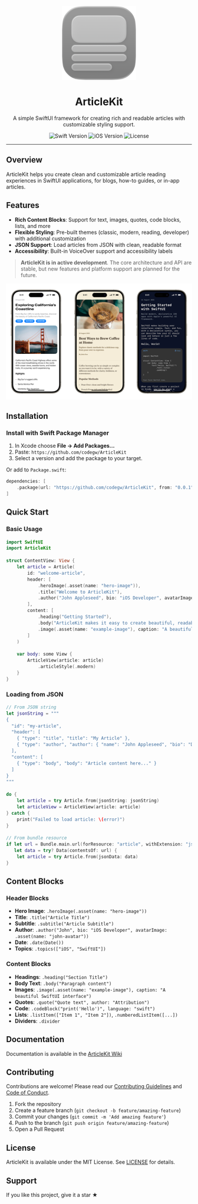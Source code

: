 <div align="center">
  <img width="200" height="200" src="assets/ArticleKit.png" alt= "ArticleKit logo">
  <h1>ArticleKit</h1>
  <p>
    A simple SwiftUI framework for creating rich and readable articles with customizable styling support.
  </p>
  <div align="center">
    <img src="https://img.shields.io/badge/Swift-6.1-orange.svg" alt="Swift Version">
    <img src="https://img.shields.io/badge/iOS-16.0+-blue.svg" alt="iOS Version">
    <img src="https://img.shields.io/badge/License-MIT-yellow.svg" alt="License">
  </div>
</div>

---

## Overview

ArticleKit helps you create clean and customizable article reading experiences in SwiftUI applications, for blogs, how-to guides, or in-app articles.

## Features

- **Rich Content Blocks**: Support for text, images, quotes, code blocks, lists, and more
- **Flexible Styling**: Pre-built themes (classic, modern, reading, developer) with additional customization
- **JSON Support**: Load articles from JSON with clean, readable format
- **Accessibility**: Built-in VoiceOver support and accessibility labels

> **ArticleKit is in active development**. 
> The core architecture and API are stable, but new features and platform support are planned for the future.

![ArticleKit Examples](assets/Articles.png)

## Installation

### Install with Swift Package Manager
1. In Xcode choose **File → Add Packages...**
2. Paste: `https://github.com/codegw/ArticleKit`
3. Select a version and add the package to your target.

Or add to `Package.swift`:

```swift
dependencies: [
    .package(url: "https://github.com/codegw/ArticleKit", from: "0.0.1")
]
```

## Quick Start

### Basic Usage

```swift
import SwiftUI
import ArticleKit

struct ContentView: View {
    let article = Article(
        id: "welcome-article",
        header: [
            .heroImage(.asset(name: "hero-image")),
            .title("Welcome to ArticleKit"),
            .author("John Appleseed", bio: "iOS Developer", avatarImage: .asset(name: "john-avatar"))
        ],
        content: [
            .heading("Getting Started"),
            .body("ArticleKit makes it easy to create beautiful, readable articles."),
            .image(.asset(name: "example-image"), caption: "A beautiful SwiftUI interface")
        ]
    )
    
    var body: some View {
        ArticleView(article: article)
            .articleStyle(.modern)
    }
}
```

### Loading from JSON

```swift
// From JSON string
let jsonString = """
{
  "id": "my-article",
  "header": [
    { "type": "title", "title": "My Article" },
    { "type": "author", "author": { "name": "John Appleseed", "bio": "Developer" } }
  ],
  "content": [
    { "type": "body", "body": "Article content here..." }
  ]
}
"""

do {
    let article = try Article.from(jsonString: jsonString)
    let articleView = ArticleView(article: article)
} catch {
    print("Failed to load article: \(error)")
}

// From bundle resource
if let url = Bundle.main.url(forResource: "article", withExtension: "json"),
   let data = try? Data(contentsOf: url) {
    let article = try Article.from(jsonData: data)
}
```

## Content Blocks

### Header Blocks

- **Hero Image**: `.heroImage(.asset(name: "hero-image"))`
- **Title**: `.title("Article Title")`
- **Subtitle**: `.subtitle("Article Subtitle")`
- **Author**: `.author("John", bio: "iOS Developer", avatarImage: .asset(name: "john-avatar"))`
- **Date**: `.date(Date())`
- **Topics**: `.topics(["iOS", "SwiftUI"])`

### Content Blocks

- **Headings**: `.heading("Section Title")`
- **Body Text**: `.body("Paragraph content")`
- **Images**: `.image(.asset(name: "example-image"), caption: "A beautiful SwiftUI interface")`
- **Quotes**: `.quote("Quote text", author: "Attribution")`
- **Code**: `.codeBlock("print('Hello')", language: "swift")`
- **Lists**: `.listItem(["Item 1", "Item 2"])`, `.numberedListItem([...])`
- **Dividers**: `.divider`

## Documentation

Documentation is available in the [ArticleKit Wiki](https://github.com/codegw/ArticleKit/wiki)

## Contributing

Contributions are welcome! Please read our [Contributing Guidelines](CONTRIBUTING.md) and [Code of Conduct](CODE_OF_CONDUCT.md).

1. Fork the repository
2. Create a feature branch (`git checkout -b feature/amazing-feature`)
3. Commit your changes (`git commit -m 'Add amazing feature'`)
4. Push to the branch (`git push origin feature/amazing-feature`)
5. Open a Pull Request

## License

ArticleKit is available under the MIT License. See [LICENSE](LICENSE) for details.

## Support

If you like this project, give it a star ★


